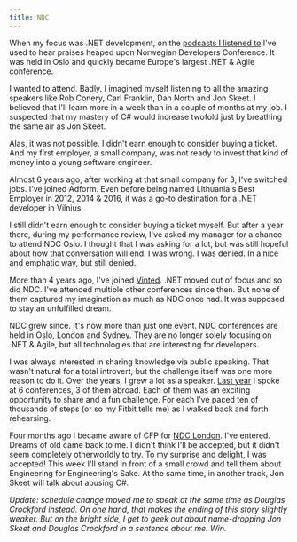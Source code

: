 ```yaml
---
title: NDC
---
```


When my focus was .NET development, on the [podcasts I listened to](/podcasts-i-listen-to) I've used to hear praises heaped upon Norwegian Developers Conference. It was held in Oslo and quickly became Europe's largest .NET & Agile conference.

I wanted to attend. Badly. I imagined myself listening to all the amazing speakers like Rob Conery, Carl Franklin, Dan North and Jon Skeet. I believed that I'll learn more in a week than in a couple of months at my job. I suspected that my mastery of C# would increase twofold just by breathing the same air as Jon Skeet.

Alas, it was not possible. I didn't earn enough to consider buying a ticket. And my first employer, a small company, was not ready to invest that kind of money into a young software engineer.

Almost 6 years ago, after working at that small company for 3, I've switched jobs. I've joined Adform. Even before being named Lithuania's Best Employer in 2012, 2014 & 2016, it was a go-to destination for a .NET developer in Vilnius.

I still didn't earn enough to consider buying a ticket myself. But after a year there, during my performance review, I've asked my manager for a chance to attend NDC Oslo. I thought that I was asking for a lot, but was still hopeful about how that conversation will end. I was wrong. I was denied. In a nice and emphatic way, but still denied.

More than 4 years ago, I've joined [Vinted](//engineering.vinted.com). .NET moved out of focus and so did NDC. I've attended multiple other conferences since then. But none of them captured my imagination as much as NDC once had. It was supposed to stay an unfulfilled dream.

NDC grew since. It's now more than just one event. NDC conferences are held in Oslo, London and Sydney. They are no longer solely focusing on .NET & Agile, but all technologies that are interesting for developers.

I was always interested in sharing knowledge via public speaking. That wasn't natural for a total introvert, but the challenge itself was one more reason to do it. Over the years, I grew a lot as a speaker. [Last year](/year-2016) I spoke at 6 conferences, 3 of them abroad. Each of them was an exciting opportunity to share and a fun challenge. For each I've paced ten of thousands of steps (or so my Fitbit tells me) as I walked back and forth rehearsing.

Four months ago I became aware of CFP for [NDC London](http://ndc-london.com). I've entered. Dreams of old came back to me. I didn't think I'll be accepted, but it didn't seem completely otherworldly to try. To my surprise and delight, I was accepted! This week I'll stand in front of a small crowd and tell them about Engineering for Engineering's Sake. At the same time, in another track, Jon Skeet will talk about abusing C#.

_Update: schedule change moved me to speak at the same time as Douglas Crockford instead. On one hand, that makes the ending of this story slightly weaker. But on the bright side, I get to geek out about name-dropping Jon Skeet and Douglas Crockford in a sentence about me. Win._
